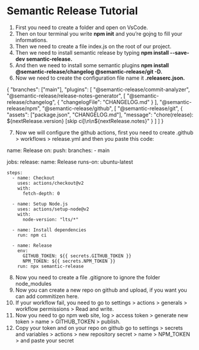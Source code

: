 # Semantic Release Tutorial 

1. First you need to create a folder and open on VsCode.
2. Then on tour terminal you write **npm init** and you’re gojng to fill your informations.
3. Then we need to create a file index.js on the root of our project.
4. Then we need to install semantic release by typing **npm install --save-dev semantic-release.**
5. And then we need to install some semantic plugins **npm install @semantic-release/changelog @semantic-release/git -D.**
6. Now we need to create the configuration file name it **.releaserc.json.**

{
  "branches": ["main"],
  "plugins": [
    "@semantic-release/commit-analyzer",
    "@semantic-release/release-notes-generator",
    [
      "@semantic-release/changelog",
      {
        "changelogFile": "CHANGELOG.md"
      }
    ],
    "@semantic-release/npm",
    "@semantic-release/github",
    [
      "@semantic-release/git",
      {
        "assets": ["package.json", "CHANGELOG.md"],
        "message": "chore(release): ${nextRelease.version} [skip ci]\n\n${nextRelease.notes}"
      }
    ]
  ]
}

7. Now we will configure the github actions, first you need to create .github > workflows > release.yml and then you paste this code:

name: Release
on:
  push:
    branches:
      - main

jobs:
  release:
    name: Release
    runs-on: ubuntu-latest

    steps:
      - name: Checkout
        uses: actions/checkout@v2
        with:
          fetch-depth: 0

      - name: Setup Node.js
        uses: actions/setup-node@v2
        with:
          node-version: "lts/*"

      - name: Install dependencies
        run: npm ci

      - name: Release
        env:
          GITHUB_TOKEN: ${{ secrets.GITHUB_TOKEN }}
          NPM_TOKEN: ${{ secrets.NPM_TOKEN }}
        run: npx semantic-release

8. Now you need to create a file .gitignore to ignore the folder node_modules
9. Now you can create a new repo on github and upload, if you want you can add commitizen here.
10. If your workflow fail, you need to go to settings > actions > generals > workflow permissions > Read and write.
11. Now you need to go npm web site, log > access token > generate new token > name > GITHUB_TOKEN > publish.
12. Copy your token and on your repo on github go to settings > secrets and variables > actions > new repository secret > name > NPM_TOKEN > and paste your secret